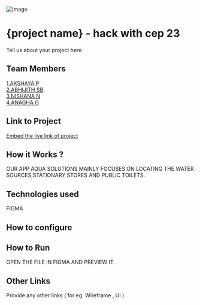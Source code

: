 ![image](./assets/HACK%20WITH%20CEP%2023%20(1).png)

# {project name} - hack with cep 23
Tell us about your project here

## Team Members
[1.AKSHAYA P](enter_github_profile_url)   
[2.ABHIJITH SB](enter_github_profile_url)   
[3.NISHANA N](enter_github_profile_url)   
[4.ANAGHA G](enter_github_profile_url)   

## Link to Project
[Embed the live link of project](https://www.figma.com/file/5gcLTAkLHxHUiBpeKrv6xm/AquaSolution?type=design&node-id=0%3A1&mode=design&t=zXRupCGAc1IL7knC-1)

## How it Works ?
OUR APP AQUA SOLUTIONS MAINLY FOCUSES ON LOCATING THE WATER SOURCES,STATIONARY STORES AND PUBLIC TOILETS.

## Technologies used
FIGMA

## How to configure


## How to Run
OPEN THE FILE IN FIGMA AND PREVIEW IT.

## Other Links
Provide any other links ( for eg. Wireframe , UI )
